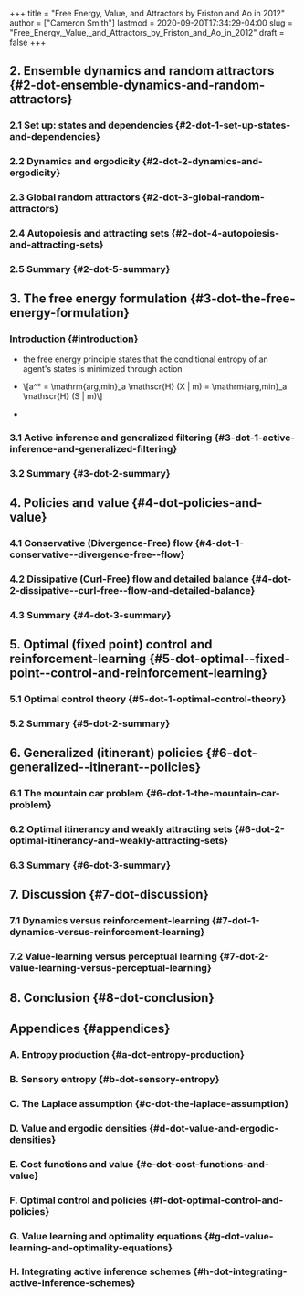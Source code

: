 +++
title = "Free Energy, Value, and Attractors by Friston and Ao in 2012"
author = ["Cameron Smith"]
lastmod = 2020-09-20T17:34:29-04:00
slug = "Free_Energy,_Value,_and_Attractors_by_Friston_and_Ao_in_2012"
draft = false
+++

## 2. Ensemble dynamics and random attractors {#2-dot-ensemble-dynamics-and-random-attractors}


### 2.1 Set up: states and dependencies {#2-dot-1-set-up-states-and-dependencies}


### 2.2 Dynamics and ergodicity {#2-dot-2-dynamics-and-ergodicity}


### 2.3 Global random attractors {#2-dot-3-global-random-attractors}


### 2.4 Autopoiesis and attracting sets {#2-dot-4-autopoiesis-and-attracting-sets}


### 2.5 Summary {#2-dot-5-summary}


## 3. The free energy formulation {#3-dot-the-free-energy-formulation}


### Introduction {#introduction}

<!--list-separator-->

-  the free energy principle states that the conditional entropy of an agent's states is minimized through action

<!--list-separator-->

-  \\[a^\* = \mathrm{arg\,min}\_a \mathscr{H} (X | m) = \mathrm{arg\,min}\_a \mathscr{H} (S | m)\\]

<!--list-separator-->

-


### 3.1 Active inference and generalized filtering {#3-dot-1-active-inference-and-generalized-filtering}


### 3.2 Summary {#3-dot-2-summary}


## 4. Policies and value {#4-dot-policies-and-value}


### 4.1 Conservative (Divergence-Free) flow {#4-dot-1-conservative--divergence-free--flow}


### 4.2 Dissipative (Curl-Free) flow and detailed balance {#4-dot-2-dissipative--curl-free--flow-and-detailed-balance}


### 4.3 Summary {#4-dot-3-summary}


## 5. Optimal (fixed point) control and reinforcement-learning {#5-dot-optimal--fixed-point--control-and-reinforcement-learning}


### 5.1 Optimal control theory {#5-dot-1-optimal-control-theory}


### 5.2 Summary {#5-dot-2-summary}


## 6. Generalized (itinerant) policies {#6-dot-generalized--itinerant--policies}


### 6.1 The mountain car problem {#6-dot-1-the-mountain-car-problem}


### 6.2 Optimal itinerancy and weakly attracting sets {#6-dot-2-optimal-itinerancy-and-weakly-attracting-sets}


### 6.3 Summary {#6-dot-3-summary}


## 7. Discussion {#7-dot-discussion}


### 7.1 Dynamics versus reinforcement-learning {#7-dot-1-dynamics-versus-reinforcement-learning}


### 7.2 Value-learning versus perceptual learning {#7-dot-2-value-learning-versus-perceptual-learning}


## 8. Conclusion {#8-dot-conclusion}


## Appendices {#appendices}


### A. Entropy production {#a-dot-entropy-production}


### B. Sensory entropy {#b-dot-sensory-entropy}


### C. The Laplace assumption {#c-dot-the-laplace-assumption}


### D. Value and ergodic densities {#d-dot-value-and-ergodic-densities}


### E. Cost functions and value {#e-dot-cost-functions-and-value}


### F. Optimal control and policies {#f-dot-optimal-control-and-policies}


### G. Value learning and optimality equations {#g-dot-value-learning-and-optimality-equations}


### H. Integrating active inference schemes {#h-dot-integrating-active-inference-schemes}
